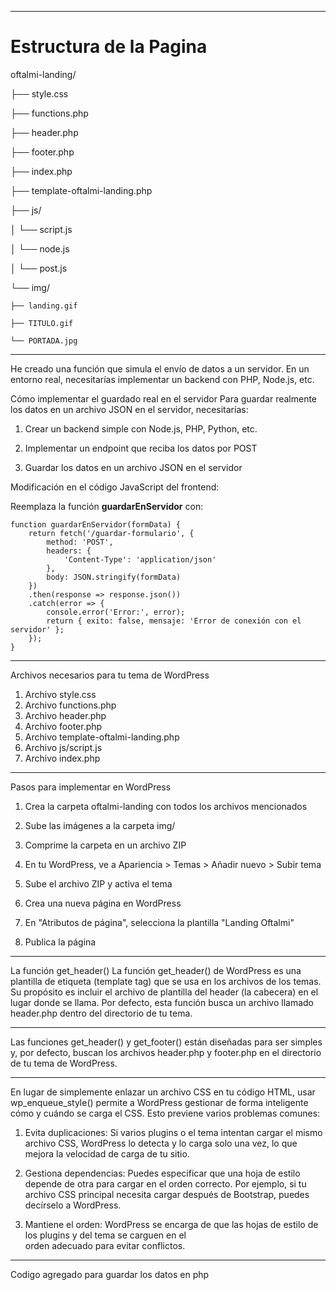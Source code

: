 ------------------
# Estructura de la Pagina

oftalmi-landing/

├── style.css

├── functions.php

├── header.php

├── footer.php

├── index.php

├── template-oftalmi-landing.php

├── js/

│   └── script.js

│   └── node.js

│   └── post.js

└── img/

    ├── landing.gif
    
    ├── TITULO.gif
    
    └── PORTADA.jpg

------------------
He creado una función que simula el envío de datos a un servidor. En un entorno real, necesitarías implementar un backend con PHP, Node.js, etc.

Cómo implementar el guardado real en el servidor
Para guardar realmente los datos en un archivo JSON en el servidor, necesitarías:

1. Crear un backend simple con Node.js, PHP, Python, etc.

2. Implementar un endpoint que reciba los datos por POST

3. Guardar los datos en un archivo JSON en el servidor

Modificación en el código JavaScript del frontend:

Reemplaza la función **guardarEnServidor** con:
```
function guardarEnServidor(formData) {
    return fetch('/guardar-formulario', {
        method: 'POST',
        headers: {
            'Content-Type': 'application/json'
        },
        body: JSON.stringify(formData)
    })
    .then(response => response.json())
    .catch(error => {
        console.error('Error:', error);
        return { exito: false, mensaje: 'Error de conexión con el servidor' };
    });
}
```
------------------
Archivos necesarios para tu tema de WordPress
1. Archivo style.css
2. Archivo functions.php
3. Archivo header.php
4. Archivo footer.php
5. Archivo template-oftalmi-landing.php
6. Archivo js/script.js
7. Archivo index.php

------------------
Pasos para implementar en WordPress
 1. Crea la carpeta oftalmi-landing con todos los archivos mencionados

 2. Sube las imágenes a la carpeta img/

 3. Comprime la carpeta en un archivo ZIP

 4. En tu WordPress, ve a Apariencia > Temas > Añadir nuevo > Subir tema

 5. Sube el archivo ZIP y activa el tema

 6. Crea una nueva página en WordPress

 7. En "Atributos de página", selecciona la plantilla "Landing Oftalmi"

 8. Publica la página

------------------
 La función get_header()
La función get_header() de WordPress es una plantilla de etiqueta (template tag) que se usa en los archivos de los temas. 
Su propósito es incluir el archivo de plantilla del header (la cabecera) en el lugar donde se llama. Por defecto, 
esta función busca un archivo llamado header.php dentro del directorio de tu tema.

------------------
Las funciones get_header() y get_footer() están diseñadas para ser simples y, 
por defecto, buscan los archivos header.php y footer.php en el directorio de tu tema de WordPress.

------------------
En lugar de simplemente enlazar un archivo CSS en tu código HTML, usar wp_enqueue_style() permite a WordPress 
gestionar de forma inteligente cómo y cuándo se carga el CSS. Esto previene varios problemas comunes:

 1. Evita duplicaciones: Si varios plugins o el tema intentan cargar el mismo archivo CSS, WordPress lo detecta 
y lo carga solo una vez, lo que mejora la velocidad de carga de tu sitio.

 2. Gestiona dependencias: Puedes especificar que una hoja de estilo depende de otra para cargar en el orden correcto. 
Por ejemplo, si tu archivo CSS principal necesita cargar después de Bootstrap, puedes decírselo a WordPress.

 3. Mantiene el orden: WordPress se encarga de que las hojas de estilo de los plugins y del tema se carguen en el  
orden adecuado para evitar conflictos.
------------------
Codigo agregado para guardar los datos en php
```

```

